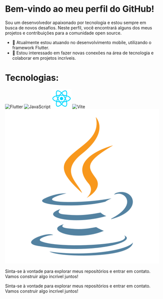# Bem-vindo ao meu perfil do GitHub!
Sou um desenvolvedor apaixonado por tecnologia e estou sempre em busca de novos desafios. Neste perfil, você encontrará alguns dos meus projetos e contribuições para a comunidade open source.

- 🌱 Atualmente estou atuando no desenvolvimento mobile, utilizando o framework Flutter.
- 👥 Estou interessado em fazer novas conexões na área de tecnologia e colaborar em projetos incríveis.

# Tecnologias:
![Flutter](logos/flutter_logo.png)
![JavaScript](logos/javascript_logo.png)
![React](logos/1174949_js_react%20js_logo_react_react%20native_icon.png
)
![Vite](logos/vite_logo.png)
![Java](logos/4373217_java_logo_logos_icon.png)

Sinta-se à vontade para explorar meus repositórios e entrar em contato. Vamos construir algo incrível juntos!


Sinta-se à vontade para explorar meus repositórios e entrar em contato. Vamos construir algo incrível juntos!
